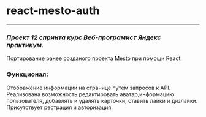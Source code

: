 # react-mesto-auth
---
### *Проект 12 спринта курс Веб-програмист Яндекс практикум.*  
Портирование ранее созданого проекта [Mesto](https://github.com/foxymakc/mesto) при помощи React.
### Функционал: 
Отображение информации на странице путем  запросов к API.
Реализована возможность редактировать аватар,информацию пользователя, добавлять и удалять карточки, ставить лайки и дизлайки.
Присутствует рестрация и авторизация.